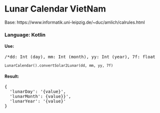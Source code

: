 <h1>Lunar Calendar VietNam</h1>
<p>Base: https://www.informatik.uni-leipzig.de/~duc/amlich/calrules.html</p>
<h3>Language: Kotlin</h3>

<h4>Use:</h4>
<pre>/*dd: Int (day), mm: Int (month), yy: Int (year), 7f: float (timezone of VietNam)*/</pre>

<code>LunarCalendar().convertSolar2Lunar(dd, mm, yy, 7f)</code>


<h4>Result:</h4>
<pre>
{
  'lunarDay': '{value}',
  'lunarMonth': {value}}',
  'lunarYear': '{value}'
}
</pre>
